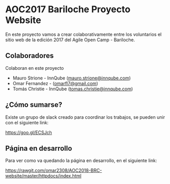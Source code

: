 # AOC2017 Bariloche Proyecto Website

En este proyecto vamos a crear colaborativamente entre los voluntarios el sitio web de la edición 2017 del Agile Open Camp - Bariloche.

## Colaboradores

Colaboran en este proyecto

* Mauro Strione - InnQube ([mauro.strione@innqube.com](mauro.strione@innqube.com))
* Omar Fernandez - ([omarfl7@gmail.com](omarfl7@gmail.com))
* Tomás Christie -  InnQube ([tomas.christie@innqube.com](tomas.christie@innqube.com))

## ¿Cómo sumarse?

Existe un grupo de slack creado para coordinar los trabajos, se pueden unir con el siguiente link:

https://goo.gl/ECSJch

## Página en desarrollo 

Para ver como va quedando la página en desarrollo, en el siguiente link:

https://rawgit.com/omar2308/AOC2018-BRC-website/master/httpdocs/index.html
